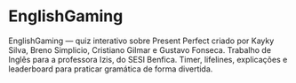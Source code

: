 # EnglishGaming
EnglishGaming — quiz interativo sobre Present Perfect criado por Kayky Silva, Breno Simplicio, Cristiano Gilmar e Gustavo Fonseca. Trabalho de Inglês para a professora Izis, do SESI Benfica. Timer, lifelines, explicações e leaderboard para praticar gramática de forma divertida.
